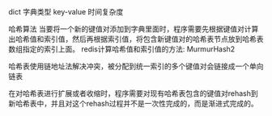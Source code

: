 dict
字典类型
key-value 时间复杂度

哈希算法
当要将一个新的键值对添加到字典里面时，程序需要先根据键值对计算出哈希值和索引值，然后再根据索引值，将包含新键值对的哈希表节点放到哈希表数组指定的索引上面。
redis计算哈希值和索引值的方法:
MurmurHash2

哈希表使用链地址法解决冲突，被分配到统一索引的多个键值对会链接成一个单向链表

在对哈希表进行扩展或者收缩时，程序需要对现有哈希表包含的键值对rehash到新哈希表中，并且对这个rehash过程并不是一次性完成的，而是渐进式完成的。